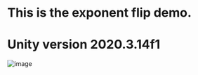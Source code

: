 # This is the exponent flip demo. 
# Unity version 2020.3.14f1
![image](https://user-images.githubusercontent.com/54160011/162770660-0b104f9a-dc80-4790-8a38-f531dec59057.png)
